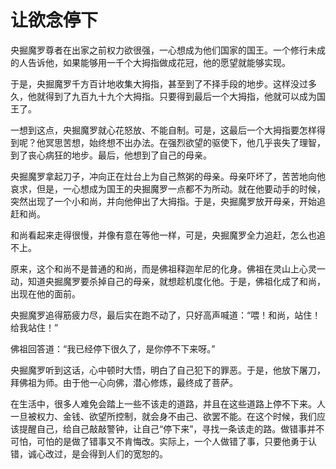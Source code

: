 # 让欲念停下

央掘魔罗尊者在出家之前权力欲很强，一心想成为他们国家的国王。一个修行未成的人告诉他，如果能够用一千个大拇指做成花冠，他的愿望就能够实现。 

于是，央掘魔罗千方百计地收集大拇指，甚至到了不择手段的地步。这样没过多久，他就得到了九百九十九个大拇指。只要得到最后一个大拇指，他就可以成为国王了。 

一想到这点，央掘魔罗就心花怒放、不能自制。可是，这最后一个大拇指要怎样得到呢？他冥思苦想，始终想不出办法。在强烈欲望的驱使下，他几乎丧失了理智，到了丧心病狂的地步。最后，他想到了自己的母亲。 

央掘魔罗拿起刀子，冲向正在灶台上为自己熬粥的母亲。母亲吓坏了，苦苦地向他哀求，但是，一心想成为国王的央掘魔罗一点都不为所动。就在他要动手的时候，突然出现了一个小和尚，并向他伸出了大拇指。于是，央掘魔罗放开母亲，开始追赶和尚。 

和尚看起来走得很慢，并像有意在等他一样，可是，央掘魔罗全力追赶，怎么也追不上。 

原来，这个和尚不是普通的和尚，而是佛祖释迦牟尼的化身。佛祖在灵山上心灵一动，知道央掘魔罗要杀掉自己的母亲，就想趁机度化他。于是，佛祖化成了和尚，出现在他的面前。 

央掘魔罗追得筋疲力尽，最后实在跑不动了，只好高声喊道：“喂！和尚，站住！给我站住！” 

佛祖回答道：“我已经停下很久了，是你停不下来呀。” 

央掘魔罗听到这话，心中顿时大悟，明白了自己犯下的罪恶。于是，他放下屠刀，拜佛祖为师。由于他一心向佛，潜心修炼，最终成了菩萨。 

在生活中，很多人难免会踏上一些不该走的道路，并且在这些道路上停不下来。人一旦被权力、金钱、欲望所控制，就会身不由己、欲罢不能。在这个时候，我们应该提醒自己，给自己敲敲警钟，让自己“停下来”，寻找一条该走的路。做错事并不可怕，可怕的是做了错事又不肯悔改。实际上，一个人做错了事，只要他勇于认错，诚心改过，是会得到人们的宽恕的。